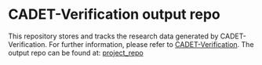 # CADET-Verification output repo

This repository stores and tracks the research data generated by CADET-Verification.
For further information, please refer to [CADET-Verification](https://github.com/cadet/CADET-Verification).
The output repo can be found at:
[project_repo](https://github.com/cadet/CADET-Verification)
